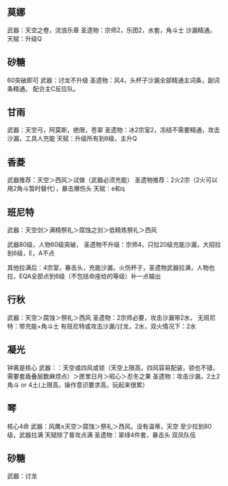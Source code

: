 ## 莫娜
武器：天空之卷，流浪乐章
圣遗物：宗师2，乐团2，水套，角斗士
沙漏精通。
天赋：升级Q

## 砂糖
60突破即可
武器：讨龙不升级
圣遗物：风4，头杯子沙漏全部精通主词条，副词条精通。
配合主C反应队。
## 甘雨
武器：天空弓，阿莫斯，绝限，苍翠
圣遗物：冰2宗室2，冻结不需要精通，攻击沙漏，工具人充能
天赋：升级所有到6级，主升Q

## 香菱
武器推荐：天空＞西风＞试做（武器必须充能）
圣遗物推荐：2火2宗（2火可以用2角斗暂时替代），暴击爆伤头
天赋：e和q

## 班尼特
武器：天空剑＞满精祭礼＞腐蚀之剑＞低精炼祭礼＞西风

武器80级，人物60级突破，
圣遗物不升级：宗师4，只拉20级充能沙漏，大招拉到6级，E，A不点

其他拉满后：4宗室，暴击头，充能沙漏，火伤杯子，圣遗物武器拉满，人物也拉，EQA全部点到6级（不包括命座给的等级）补一点输出

## 行秋
武器：天空＞腐蚀＞祭礼＞西风
圣遗物：2宗师必要，攻击沙漏带2水，
无班尼特：带充能+角斗士
有班尼特或攻击沙漏/讨龙，2水，双火情况下：2水

## 凝光
钟离是核心
武器：：天空或四风或锁（天空上限高，四风容易配装，锁也不错，需要套盾叠层数麻烦点）＞匣里日月＞昭心＞忍冬之果
圣遗物：攻击沙漏，2土2角斗 or 4土(上限高，操作意识要求高，玩起来很累）

## 琴
核心4命
武器：风鹰≥天空＞腐蚀＞祭礼＞西风，没有温蒂，天空
至少拉到80级，武器拉满
天赋除了普攻点满
圣遗物：翠绿4件套，暴击头
双凤队伍

## 砂糖
武器：讨龙
